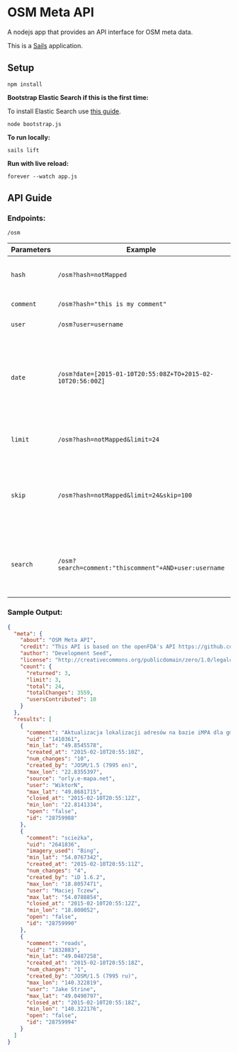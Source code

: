 # OSM Meta API

A nodejs app that provides an API interface for OSM meta data.

This is a [Sails](http://sailsjs.org) application.

## Setup

    npm install

**Bootstrap Elastic Search if this is the first time:**

To install Elastic Search use [this guide](http://www.elasticsearch.org/guide/en/elasticsearch/reference/current/setup.html).

    node bootstrap.js

**To run locally:**

    sails lift

**Run with live reload:**

    forever --watch app.js

## API Guide

### Endpoints:

    /osm

| Parameters | Example | Definition
| ----    | ----- | -----
| `hash`    | `/osm?hash=notMapped` | search for the hashed data. **Do NOT use `#`**
| `comment` | `/osm?hash="this is my comment"` | search in comments
| `user`  | `/osm?user=username` | search among users
| `date`  | `/osm?date=[2015-01-10T20:55:08Z+TO+2015-02-10T20:56:00Z]` | search date range in `closed_at` field. You have to follow the correct date format: `YYYY-mm-ddThh:mm:ssZ`
| `limit` | `/osm?hash=notMapped&limit=24` | set a limit to output. Default is 1. Max is 1000
| `skip` | `/osm?hash=notMapped&limit=24&skip=100` | skips records. Should be used with limit to create pagination effect
| `search` | `/osm?search=comment:"thiscomment"+AND+user:username` | search in everything. Use [Apache Lucene - Query Parser Syntax](http://lucene.apache.org/core/2_9_4/queryparsersyntax.html)

### Sample Output:

```json
{
  "meta": {
    "about": "OSM Meta API",
    "credit": "This API is based on the openFDA's API https://github.com/FDA/openfda/tree/master/api ",
    "author": "Development Seed",
    "license": "http://creativecommons.org/publicdomain/zero/1.0/legalcode",
    "count": {
      "returned": 3,
      "limit": 3,
      "total": 24,
      "totalChanges": 3559,
      "usersContributed": 10
    }
  },
  "results": [
    {
      "comment": "Aktualizacja lokalizacji adresów na bazie iMPA dla gminy Orły",
      "uid": "1410361",
      "min_lat": "49.8545578",
      "created_at": "2015-02-10T20:55:10Z",
      "num_changes": "10",
      "created_by": "JOSM/1.5 (7995 en)",
      "max_lon": "22.8355397",
      "source": "orly.e-mapa.net",
      "user": "WiktorN",
      "max_lat": "49.8681715",
      "closed_at": "2015-02-10T20:55:12Z",
      "min_lon": "22.8141334",
      "open": "false",
      "id": "28759988"
    },
    {
      "comment": "scieżka",
      "uid": "2641836",
      "imagery_used": "Bing",
      "min_lat": "54.0767342",
      "created_at": "2015-02-10T20:55:11Z",
      "num_changes": "4",
      "created_by": "iD 1.6.2",
      "max_lon": "18.8057471",
      "user": "Maciej Tczew",
      "max_lat": "54.0788854",
      "closed_at": "2015-02-10T20:55:12Z",
      "min_lon": "18.800052",
      "open": "false",
      "id": "28759990"
    },
    {
      "comment": "roads",
      "uid": "1832883",
      "min_lat": "49.0487258",
      "created_at": "2015-02-10T20:55:18Z",
      "num_changes": "1",
      "created_by": "JOSM/1.5 (7995 ru)",
      "max_lon": "140.322819",
      "user": "Jake Strine",
      "max_lat": "49.0490797",
      "closed_at": "2015-02-10T20:55:18Z",
      "min_lon": "140.322176",
      "open": "false",
      "id": "28759994"
    }
  ]
}

```
